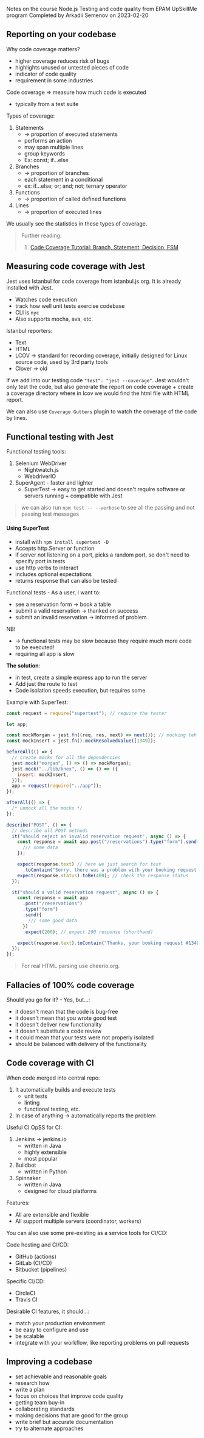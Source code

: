 Notes on the course Node.js Testing and code quality from EPAM UpSkillMe program
Completed by Arkadii Semenov on 2023-02-20

## Reporting on your codebase

Why code coverage matters?

- higher coverage reduces risk of bugs
- highlights unused or untested pieces of code
- indicator of code quality
- requirement in some industries

Code coverage => measure how much code is executed

- typically from a test suite

Types of coverage:

1. Statements
   - -> proportion of executed statements
   - performs an action
   - may span multiple lines
   - group keywords
   - Ex: const; if...else
2. Branches
   - -> proportion of branches
   - each statement in a conditional
   - ex: if...else; or; and; not; ternary operator
3. Functions
   - -> proportion of called defined functions
4. Lines
   - -> proportion of executed lines

We usually see the statistics in these types of coverage.

> Further reading:
>
> 1. [Code Coverage Tutorial: Branch, Statement, Decision, FSM](https://www.guru99.com/code-coverage.html)

## Measuring code coverage with Jest

Jest uses Istanbul for code coverage from istanbul.js.org. It is already installed with Jest.

- Watches code execution
- track how well unit tests exercise codebase
- CLI is `nyc`
- Also supports mocha, ava, etc.

Istanbul reporters:

- Text
- HTML
- LCOV -> standard for recording coverage, initially designed for Linux source code, used by 3rd party tools
- Clover -> old

If we add into our testing code `"test": "jest --coverage"`. Jest wouldn't only test the code, but also generate the report on code coverage + create a coverage directory where in lcov we would find the html file with HTML report.

We can also use `Coverage Gutters` plugin to watch the coverage of the code by lines.

## Functional testing with Jest

Functional testing tools:

1. Selenium WebDriver
   - Nightwatch.js
   - WebdriverIO
2. SuperAgent - faster and lighter
   - SuperTest -> easy to get started and doesn't require software or servers running + compatible with Jest

> we can also run `npm test -- --verbose` to see all the passing and not passing test messages

#### Using SuperTest

- install with `npm install supertest -D`
- Accepts http.Server or function
- if server not listening on a port, picks a random port, so don't need to specify port in tests
- use http verbs to interact
- includes optional expectations
- returns response that can also be tested

Functional tests - As a user, I want to:

- see a reservation form -> book a table
- submit a valid reservation -> thanked on success
- submit an invalid reservation -> informed of problem

NB!

- -> functional tests may be slow because they require much more code to be executed!
- requiring all app is slow

**The solution**:

- in test, create a simple express app to run the server
- Add just the route to test
- Code isolation speeds execution, but requires some

Example with SuperTest:

```js
const request = require("supertest"); // require the tester

let app;

const mockMorgan = jest.fn((req, res, next) => next()); // mocking teh dependencies
const mockInsert = jest.fn().mockResolvedValue([1349]);

beforeAll(() => {
  // create mocks for all the dependencies
  jest.mock("morgan", () => () => mockMorgan);
  jest.mock("../lib/knex", () => () => ({
    insert: mockInsert,
  }));
  app = request(require("../app"));
});

afterAll(() => {
  /* unmock all the mocks */
});

describe("POST", () => {
  // describe all POST methods
  it("should reject an invalid reservation request", async () => {
    const response = await app.post("/reservations").type("form").send({
      /// some data
    });

    expect(response.text) // here we just search for text
      .toContain("Sorry, there was a problem with your booking request.");
    expect(response.status).toBe(400); // check the response status
  });

  it("should a valid reservation request", async () => {
    const response = await app
      .post("/reservations")
      .type("form")
      .send({
        /// some good data
      })
      .expect(200); // expect 200 response (shorthand)

    expect(response.text).toContain("Thanks, your booking request #1349"); // searching for text
  });
});
```

> For real HTML parsing use cheerio.org.

## Fallacies of 100% code coverage

Should you go for it? - Yes, but...:

- it doesn't mean that the code is bug-free
- it doesn't mean that you wrote good test
- it doesn't deliver new functionality
- it doesn't substitute a code review
- it could mean that your tests were not properly isolated
- should be balanced with delivery of the functionality

## Code coverage with CI

When code merged into central repo:

1. It automatically builds and execute tests
   - unit tests
   - linting
   - functional testing, etc.
2. In case of anything -> automatically reports the problem

Useful CI OpSS for CI:

1. Jenkins -> jenkins.io
   - written in Java
   - highly extensible
   - most popular
2. Buildbot
   - written in Python
3. Spinnaker
   - written in Java
   - designed for cloud platforms

Features:

- All are extensible and flexible
- All support multiple servers (coordinator, workers)

You can also use some pre-existing as a service tools for CI/CD:

Code hosting and CI/CD:

- GitHub (actions)
- GitLab (CI/CD)
- Bitbucket (pipelines)

Specific CI/CD:

- CircleCI
- Travis CI

Desirable CI features, it should...:

- match your production environment
- be easy to configure and use
- be scalable
- integrate with your workflow, like reporting problems on pull requests

## Improving a codebase

- set achievable and reasonable goals
- research how
- write a plan
- focus on choices that improve code quality
- getting team buy-in
- collaborating standards
- making decisions that are good for the group
- write brief but accurate documentation
- try to alternate approaches
